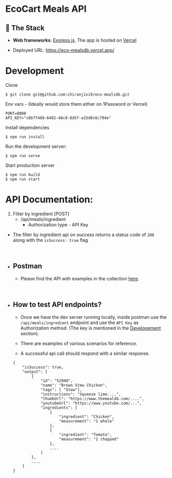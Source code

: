 <h1>EcoCart Meals API</h1>

## 🧱 The Stack

- **Web frameworks**: [Express.js](https://expressjs.com/). The app is hosted on [Vercel](https://vercel.com)

- Deployed URL: https://eco-mealsdb.vercel.app/

# Development

Clone

    $ git clone git@github.com:chiranjivi9/eco-mealsdb.git

Env vars - (Ideally would store them either on 1Password or Vercel)

    PORT=8000
    API_KEY="c8b7f468-6402-48c0-8d5f-a33d0c6c794e"

Install dependencies

    $ npm run install

Run the development server:

    $ npm run serve

Start production server

    $ npm run build
    $ npm run start

# API Documentation:

1. Filter by ingredient [POST]
   - /api/meals/ingredient
     - Authorization type - API Key

- The filter by ingredient api on success returns a status code of `200` along with the `isSuccess: true` flag

<br>

- ## Postman

  - Please find the API with examples in the collection [here](https://chiranjivi-backend-api.postman.co/workspace/EcoCart~499186ee-f3ad-49f1-b53c-f8be56b598c2/collection/5095269-f3363f14-f3df-4120-8213-7644dc8cd26e?action=share&creator=5095269).

<br>

- ## How to test API endpoints?

  - Once we have the dev server running locally, inside postman use the `/api/meals/ingredient` endpoint and use the `API Key` as Authorization method. (The key is mentioned in the [Developement](#development) section).

  - There are examples of various scenarios for reference.

  - A successful api call should respond with a similar response.

  ```
  {
      "isSuccess": true,
      "output": [
          {
              "id": "52940",
              "name": "Brown Stew Chicken",
              "tags": [ "Stew"],
              "instructions": "Squeeze lime....",
              "thumbUrl": "https://www.themealdb.com/....",
              "youtubeUrl": "https://www.youtube.com/...",
              "ingredients": [
                  {
                      "ingredient": "Chicken",
                      "measurement": "1 whole"
                  },
                  {
                      "ingredient": "Tomato",
                      "measurement": "1 chopped"
                  },
                  ....
              ]
          },
          ....
      ]
  }
  ```
